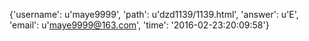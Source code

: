 {'username': u'maye9999', 'path': u'dzd1139/1139.html', 'answer': u'E', 'email': u'maye9999@163.com', 'time': '2016-02-23:20:09:58'}